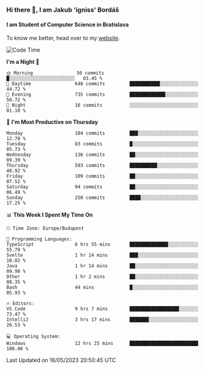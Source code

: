 ### Hi there 👋, I am Jakub 'igniss' Bordáš

#### I am Student of Computer Science in Bratislava
To know me better, head over to my [website](https://bordas.sk).


<!--START_SECTION:waka-->
![Code Time](http://img.shields.io/badge/Code%20Time-1%2C160%20hrs%204%20mins-blue)

**I'm a Night 🦉** 

```text
🌞 Morning                50 commits          █░░░░░░░░░░░░░░░░░░░░░░░░   03.45 % 
🌆 Daytime                648 commits         ███████████░░░░░░░░░░░░░░   44.72 % 
🌃 Evening                735 commits         █████████████░░░░░░░░░░░░   50.72 % 
🌙 Night                  16 commits          ░░░░░░░░░░░░░░░░░░░░░░░░░   01.10 % 
```
📅 **I'm Most Productive on Thursday** 

```text
Monday                   184 commits         ███░░░░░░░░░░░░░░░░░░░░░░   12.70 % 
Tuesday                  83 commits          █░░░░░░░░░░░░░░░░░░░░░░░░   05.73 % 
Wednesday                136 commits         ██░░░░░░░░░░░░░░░░░░░░░░░   09.39 % 
Thursday                 593 commits         ██████████░░░░░░░░░░░░░░░   40.92 % 
Friday                   109 commits         ██░░░░░░░░░░░░░░░░░░░░░░░   07.52 % 
Saturday                 94 commits          ██░░░░░░░░░░░░░░░░░░░░░░░   06.49 % 
Sunday                   250 commits         ████░░░░░░░░░░░░░░░░░░░░░   17.25 % 
```


📊 **This Week I Spent My Time On** 

```text
🕑︎ Time Zone: Europe/Budapest

💬 Programming Languages: 
TypeScript               6 hrs 55 mins       ██████████████░░░░░░░░░░░   55.79 % 
Svelte                   1 hr 14 mins        ███░░░░░░░░░░░░░░░░░░░░░░   10.02 % 
Java                     1 hr 14 mins        ██░░░░░░░░░░░░░░░░░░░░░░░   09.98 % 
Other                    1 hr 2 mins         ██░░░░░░░░░░░░░░░░░░░░░░░   08.35 % 
Bash                     44 mins             █░░░░░░░░░░░░░░░░░░░░░░░░   05.93 % 

🔥 Editors: 
VS Code                  9 hrs 7 mins        ██████████████████░░░░░░░   73.47 % 
IntelliJ                 3 hrs 17 mins       ███████░░░░░░░░░░░░░░░░░░   26.53 % 

💻 Operating System: 
Windows                  12 hrs 25 mins      █████████████████████████   100.00 % 
```


 Last Updated on 16/05/2023 20:50:45 UTC
<!--END_SECTION:waka-->
